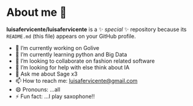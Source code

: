 # About me 👋

 
**luisafervicente/luisafervicente** is a ✨ _special_ ✨ repository because its `README.md` (this file) appears on your GitHub profile.

 

- 🔭 I’m currently working on Golive
- 🌱 I’m currently learning python and Big Data
- 👯 I’m looking to collaborate on fashion related software
- 🤔 I’m looking for help with else think about  IA
- 💬 Ask me about Sage x3
- 📫 How to reach me: luisafervicente@gmail.com
- 😄 Pronouns: ...all
- ⚡ Fun fact: ...I play  saxophone!!
 
